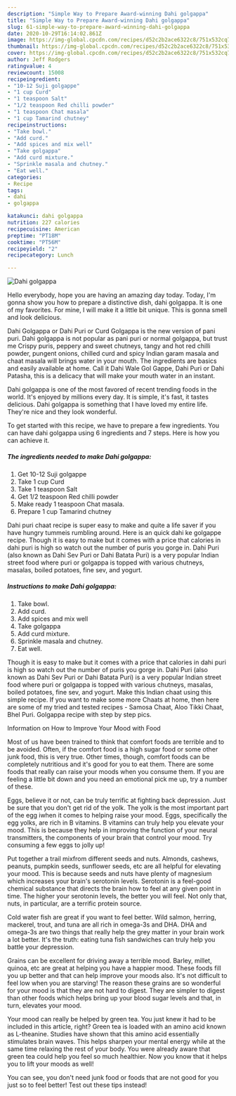 ```yaml
---
description: "Simple Way to Prepare Award-winning Dahi golgappa"
title: "Simple Way to Prepare Award-winning Dahi golgappa"
slug: 61-simple-way-to-prepare-award-winning-dahi-golgappa
date: 2020-10-29T16:14:02.861Z
image: https://img-global.cpcdn.com/recipes/d52c2b2ace6322c8/751x532cq70/dahi-golgappa-recipe-main-photo.jpg
thumbnail: https://img-global.cpcdn.com/recipes/d52c2b2ace6322c8/751x532cq70/dahi-golgappa-recipe-main-photo.jpg
cover: https://img-global.cpcdn.com/recipes/d52c2b2ace6322c8/751x532cq70/dahi-golgappa-recipe-main-photo.jpg
author: Jeff Rodgers
ratingvalue: 4
reviewcount: 15008
recipeingredient:
- "10-12 Suji golgappe"
- "1 cup Curd"
- "1 teaspoon Salt"
- "1/2 teaspoon Red chilli powder"
- "1 teaspoon Chat masala"
- "1 cup Tamarind chutney"
recipeinstructions:
- "Take bowl."
- "Add curd."
- "Add spices and mix well"
- "Take golgappa"
- "Add curd mixture."
- "Sprinkle masala and chutney."
- "Eat well."
categories:
- Recipe
tags:
- dahi
- golgappa

katakunci: dahi golgappa 
nutrition: 227 calories
recipecuisine: American
preptime: "PT18M"
cooktime: "PT56M"
recipeyield: "2"
recipecategory: Lunch

---
```



![Dahi golgappa](https://img-global.cpcdn.com/recipes/d52c2b2ace6322c8/751x532cq70/dahi-golgappa-recipe-main-photo.jpg)

Hello everybody, hope you are having an amazing day today. Today, I'm gonna show you how to prepare a distinctive dish, dahi golgappa. It is one of my favorites. For mine, I will make it a little bit unique. This is gonna smell and look delicious.

Dahi Golgappa or Dahi Puri or Curd Golgappa is the new version of pani puri. Dahi golgappa is not popular as pani puri or normal golgappa, but trust me Crispy puris, peppery and sweet chutneys, tangy and hot red chilli powder, pungent onions, chilled curd and spicy Indian garam masala and chaat masala will brings water in your mouth. The ingredients are basics and easily available at home. Call it Dahi Wale Gol Gappe, Dahi Puri or Dahi Patasha, this is a delicacy that will make your mouth water in an instant.

Dahi golgappa is one of the most favored of recent trending foods in the world. It's enjoyed by millions every day. It is simple, it's fast, it tastes delicious. Dahi golgappa is something that I have loved my entire life. They're nice and they look wonderful.


To get started with this recipe, we have to prepare a few ingredients. You can have dahi golgappa using 6 ingredients and 7 steps. Here is how you can achieve it.

<!--inarticleads1-->

##### The ingredients needed to make Dahi golgappa:

1. Get 10-12 Suji golgappe
1. Take 1 cup Curd
1. Take 1 teaspoon Salt
1. Get 1/2 teaspoon Red chilli powder
1. Make ready 1 teaspoon Chat masala.
1. Prepare 1 cup Tamarind chutney


Dahi puri chaat recipe is super easy to make and quite a life saver if you have hungry tummeis rumbling around. Here is an quick dahi ke golgappe recipe. Though it is easy to make but it comes with a price that calories in dahi puri is high so watch out the number of puris you gorge in. Dahi Puri (also known as Dahi Sev Puri or Dahi Batata Puri) is a very popular Indian street food where puri or golgappa is topped with various chutneys, masalas, boiled potatoes, fine sev, and yogurt. 

<!--inarticleads2-->

##### Instructions to make Dahi golgappa:

1. Take bowl.
1. Add curd.
1. Add spices and mix well
1. Take golgappa
1. Add curd mixture.
1. Sprinkle masala and chutney.
1. Eat well.


Though it is easy to make but it comes with a price that calories in dahi puri is high so watch out the number of puris you gorge in. Dahi Puri (also known as Dahi Sev Puri or Dahi Batata Puri) is a very popular Indian street food where puri or golgappa is topped with various chutneys, masalas, boiled potatoes, fine sev, and yogurt. Make this Indian chaat using this simple recipe. If you want to make some more Chaats at home, then here are some of my tried and tested recipes - Samosa Chaat, Aloo Tikki Chaat, Bhel Puri. Golgappa recipe with step by step pics. 

Information on How to Improve Your Mood with Food


Most of us have been trained to think that comfort foods are terrible and to be avoided. Often, if the comfort food is a high sugar food or some other junk food, this is very true. Other times, though, comfort foods can be completely nutritious and it's good for you to eat them. There are some foods that really can raise your moods when you consume them. If you are feeling a little bit down and you need an emotional pick me up, try a number of these.

Eggs, believe it or not, can be truly terrific at fighting back depression. Just be sure that you don't get rid of the yolk. The yolk is the most important part of the egg iwhen it comes to helping raise your mood. Eggs, specifically the egg yolks, are rich in B vitamins. B vitamins can truly help you elevate your mood. This is because they help in improving the function of your neural transmitters, the components of your brain that control your mood. Try consuming a few eggs to jolly up!

Put together a trail mixfrom different seeds and nuts. Almonds, cashews, peanuts, pumpkin seeds, sunflower seeds, etc are all helpful for elevating your mood. This is because seeds and nuts have plenty of magnesium which increases your brain's serotonin levels. Serotonin is a feel-good chemical substance that directs the brain how to feel at any given point in time. The higher your serotonin levels, the better you will feel. Not only that, nuts, in particular, are a terrific protein source.

Cold water fish are great if you want to feel better. Wild salmon, herring, mackerel, trout, and tuna are all rich in omega-3s and DHA. DHA and omega-3s are two things that really help the grey matter in your brain work a lot better. It's the truth: eating tuna fish sandwiches can truly help you battle your depression. 

Grains can be excellent for driving away a terrible mood. Barley, millet, quinoa, etc are great at helping you have a happier mood. These foods fill you up better and that can help improve your moods also. It's not difficult to feel low when you are starving! The reason these grains are so wonderful for your mood is that they are not hard to digest. They are simpler to digest than other foods which helps bring up your blood sugar levels and that, in turn, elevates your mood.

Your mood can really be helped by green tea. You just knew it had to be included in this article, right? Green tea is loaded with an amino acid known as L-theanine. Studies have shown that this amino acid essentially stimulates brain waves. This helps sharpen your mental energy while at the same time relaxing the rest of your body. You were already aware that green tea could help you feel so much healthier. Now you know that it helps you to lift your moods as well!

You can see, you don't need junk food or foods that are not good for you just so to feel better! Test out  these tips  instead!

